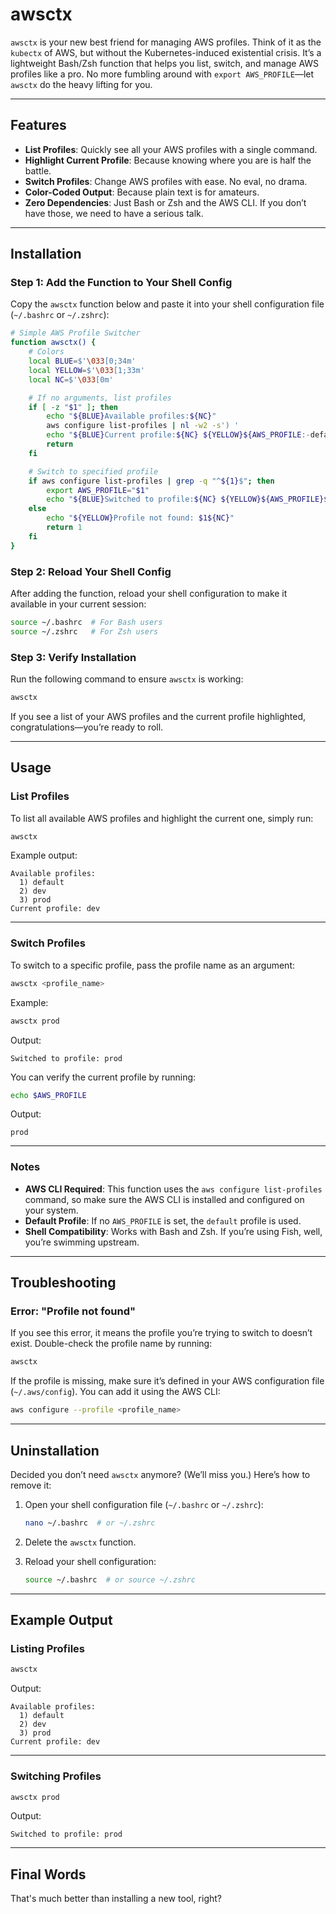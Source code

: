 # awsctx

`awsctx` is your new best friend for managing AWS profiles. Think of it as the `kubectx` of AWS, but without the Kubernetes-induced existential crisis. It’s a lightweight Bash/Zsh function that helps you list, switch, and manage AWS profiles like a pro. No more fumbling around with `export AWS_PROFILE`—let `awsctx` do the heavy lifting for you.

---

## Features

- **List Profiles**: Quickly see all your AWS profiles with a single command.
- **Highlight Current Profile**: Because knowing where you are is half the battle.
- **Switch Profiles**: Change AWS profiles with ease. No eval, no drama.
- **Color-Coded Output**: Because plain text is for amateurs.
- **Zero Dependencies**: Just Bash or Zsh and the AWS CLI. If you don’t have those, we need to have a serious talk.

---

## Installation

### Step 1: Add the Function to Your Shell Config

Copy the `awsctx` function below and paste it into your shell configuration file (`~/.bashrc` or `~/.zshrc`):

````bash
# Simple AWS Profile Switcher
function awsctx() {
    # Colors
    local BLUE=$'\033[0;34m'
    local YELLOW=$'\033[1;33m'
    local NC=$'\033[0m'

    # If no arguments, list profiles
    if [ -z "$1" ]; then
        echo "${BLUE}Available profiles:${NC}"
        aws configure list-profiles | nl -w2 -s') '
        echo "${BLUE}Current profile:${NC} ${YELLOW}${AWS_PROFILE:-default}${NC}"
        return
    fi

    # Switch to specified profile
    if aws configure list-profiles | grep -q "^${1}$"; then
        export AWS_PROFILE="$1"
        echo "${BLUE}Switched to profile:${NC} ${YELLOW}${AWS_PROFILE}${NC}"
    else
        echo "${YELLOW}Profile not found: $1${NC}"
        return 1
    fi
}
````


### Step 2: Reload Your Shell Config

After adding the function, reload your shell configuration to make it available in your current session:

````bash
source ~/.bashrc  # For Bash users
source ~/.zshrc   # For Zsh users
````


### Step 3: Verify Installation

Run the following command to ensure `awsctx` is working:

````bash
awsctx
````


If you see a list of your AWS profiles and the current profile highlighted, congratulations—you’re ready to roll.

---

## Usage

### List Profiles

To list all available AWS profiles and highlight the current one, simply run:

````bash
awsctx
````


Example output:

````
Available profiles:
  1) default
  2) dev
  3) prod
Current profile: dev
````


---

### Switch Profiles

To switch to a specific profile, pass the profile name as an argument:

````bash
awsctx <profile_name>
````


Example:

````bash
awsctx prod
````


Output:

````
Switched to profile: prod
````


You can verify the current profile by running:

````bash
echo $AWS_PROFILE
````


Output:

````
prod
````


---

### Notes

- **AWS CLI Required**: This function uses the `aws configure list-profiles` command, so make sure the AWS CLI is installed and configured on your system.
- **Default Profile**: If no `AWS_PROFILE` is set, the `default` profile is used.
- **Shell Compatibility**: Works with Bash and Zsh. If you’re using Fish, well, you’re swimming upstream.

---

## Troubleshooting

### Error: "Profile not found"

If you see this error, it means the profile you’re trying to switch to doesn’t exist. Double-check the profile name by running:

````bash
awsctx
````


If the profile is missing, make sure it’s defined in your AWS configuration file (`~/.aws/config`). You can add it using the AWS CLI:

````bash
aws configure --profile <profile_name>
````


---

## Uninstallation

Decided you don’t need `awsctx` anymore? (We’ll miss you.) Here’s how to remove it:

1. Open your shell configuration file (`~/.bashrc` or `~/.zshrc`):
   ```bash
   nano ~/.bashrc  # or ~/.zshrc
   ```

2. Delete the `awsctx` function.

3. Reload your shell configuration:
   ```bash
   source ~/.bashrc  # or source ~/.zshrc
   ```

---

## Example Output

### Listing Profiles

````bash
awsctx
````


Output:

````
Available profiles:
  1) default
  2) dev
  3) prod
Current profile: dev
````


---

### Switching Profiles

````bash
awsctx prod
````


Output:

````
Switched to profile: prod
````


---

## Final Words

That's much better than installing a new tool, right?


